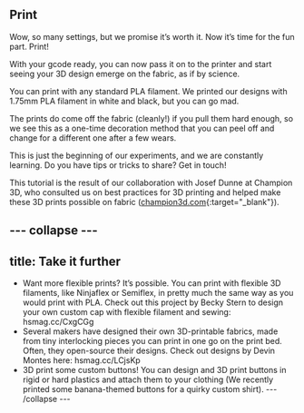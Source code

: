 ## Print
Wow, so many settings, but we promise it’s worth it. Now it’s time for the fun part. Print!

With your gcode ready, you can now pass it on to the printer and start seeing your 3D design emerge on the fabric, as if by science.

You can print with any standard PLA filament. We printed our designs with 1.75mm PLA filament in white and black, but you can go mad.

The prints do come off the fabric (cleanly!) if you pull them hard enough, so we see this as a one-time decoration method that you can peel off and change for a different one after a few wears.  

This is just the beginning of our experiments, and we are constantly learning. Do you have tips or tricks to share? Get in touch! 

This tutorial is the result of our collaboration with Josef Dunne at Champion 3D, who consulted us on best practices for 3D printing and helped make these 3D prints possible on fabric ([champion3d.com](https://champion3d.com){:target="_blank"}). 

--- collapse ---
---
title: Take it further
---
- Want more flexible prints? It’s possible. You can print with flexible 3D filaments, like Ninjaflex or Semiflex, in pretty much the same way as you would print with PLA. Check out this project by Becky Stern to design your own custom cap with flexible filament and sewing: hsmag.cc/CxgCGg
- Several makers have designed their own 3D-printable fabrics, made from tiny interlocking pieces you can print in one go on the print bed. Often, they open-source their designs. Check out designs by Devin Montes here: hsmag.cc/LCjsKp
- 3D print some custom buttons! You can design and 3D print buttons in rigid or hard plastics and attach them to your clothing (We recently printed some banana-themed buttons for a quirky custom shirt). 
--- /collapse ---